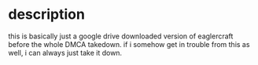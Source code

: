 # description
this is basically just a google drive downloaded version of eaglercraft before the whole DMCA takedown.
if i somehow get in trouble from this as well, i can always just take it down.
